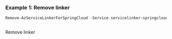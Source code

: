 ### Example 1: Remove linker
```powershell
Remove-AzServiceLinkerForSpringCloud -Service servicelinker-springcloud -App appconfiguration -Deployment "default" -ResourceGroupName servicelinker-test-group -Name testLinker
```

```output

```

Remove linker
